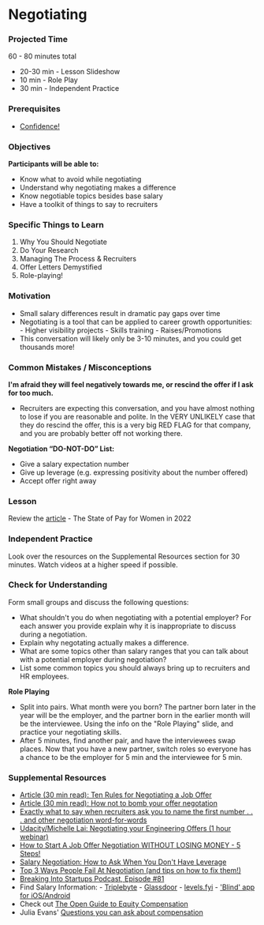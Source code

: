 # Negotiating

### Projected Time

60 - 80 minutes total

- 20-30 min - Lesson Slideshow
- 10 min - Role Play
- 30 min - Independent Practice

### Prerequisites

- [Confidence!](/professionalism/building-confidence.md)

### Objectives

**Participants will be able to:**

- Know what to avoid while negotiating
- Understand why negotiating makes a difference
- Know negotiable topics besides base salary
- Have a toolkit of things to say to recruiters

### Specific Things to Learn

1. Why You Should Negotiate
2. Do Your Research
3. Managing The Process & Recruiters
4. Offer Letters Demystified
5. Role-playing!

### Motivation

- Small salary differences result in dramatic pay gaps over time
- Negotiating is a tool that can be applied to career growth opportunities: - Higher visibility projects - Skills training - Raises/Promotions
- This conversation will likely only be 3-10 minutes, and you could get thousands more!

### Common Mistakes / Misconceptions

**I'm afraid they will feel negatively towards me, or rescind the offer if I ask for too much.**

- Recruiters are expecting this conversation, and you have almost nothing to lose if you are reasonable and polite. In the VERY UNLIKELY case that they do rescind the offer, this is a very big RED FLAG for that company, and you are probably better off not working there.

**Negotiation “DO-NOT-DO” List:**

- Give a salary expectation number
- Give up leverage (e.g. expressing positivity about the
  number offered)
- Accept offer right away

### Lesson

Review the [article](https://elpha.com/resources/state-of-pay-for-women-2022?utm_source=slack&utm_medium=resource&utm_campaign=state-of-pay-2022) - The State of Pay for Women in 2022

### Independent Practice

Look over the resources on the Supplemental Resources section for 30 minutes. Watch videos at a higher speed if possible.

### Check for Understanding

Form small groups and discuss the following questions:

- What shouldn't you do when negotiating with a potential employer? For each answer you provide explain why it is inappropriate to discuss during a negotiation.
- Explain why negotating actually makes a difference.
- What are some topics other than salary ranges that you can talk about with a potential employer during negotiation?
- List some common topics you should always bring up to recruiters and HR employees.

**Role Playing**

- Split into pairs. What month were you born? The partner born later in the year will be the employer, and the partner born in the earlier month will be the interviewee. Using the info on the "Role Playing" slide, and practice your negotiating skills.
- After 5 minutes, find another pair, and have the interviewees swap places. Now that you have a new partner, switch roles so everyone has a chance to be the employer for 5 min and the interviewee for 5 min.

### Supplemental Resources

- [Article (30 min read): Ten Rules for Negotiating a Job Offer](https://haseebq.com/my-ten-rules-for-negotiating-a-job-offer/)
- [Article (30 min read): How not to bomb your offer negotation](https://medium.freecodecamp.org/how-not-to-bomb-your-offer-negotiation-c46bb9bc7dea)
- [Exactly what to say when recruiters ask you to name the first number . . . and other negotiation word-for-words](http://blog.interviewing.io/exactly-what-to-say-when-recruiters-ask-you-to-name-the-first-number/) 
- [Udacity/Michelle Lai: Negotiating your Engineering Offers (1 hour webinar)](https://youtu.be/jOBbb1ly4vo) 
- [How to Start A Job Offer Negotiation WITHOUT LOSING MONEY - 5 Steps!](https://youtu.be/HrLfOBoAhu0) 
- [Salary Negotiation: How to Ask When You Don't Have Leverage](https://youtu.be/OHgHX6ULELI) 
- [Top 3 Ways People Fail At Negotiation (and tips on how to fix them!)](https://youtu.be/WWc_xF18FTw)
- [Breaking Into Startups Podcast, Episode #81](https://breakingintostartups.com/melissa-hereford-how-to-win-in-salary-negotiations/)
- Find Salary Information: - [Triplebyte](https://triplebyte.com/software-engineer-salary) - [Glassdoor](https://www.glassdoor.com/index.htm) - [levels.fyi](https://www.levels.fyi/) - ['Blind' app for iOS/Android](https://play.google.com/store/apps/details?id=com.teamblind.blind&hl=en_US)
- Check out [The Open Guide to Equity Compensation](https://github.com/jlevy/og-equity-compensation)
- Julia Evans' [Questions you can ask about compensation](https://jvns.ca/blog/compensation-questions/)
